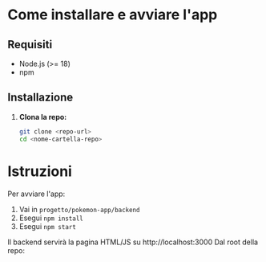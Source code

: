 # Come installare e avviare l'app

## Requisiti

- Node.js (>= 18)
- npm

## Installazione

1. **Clona la repo:**
   ```bash
   git clone <repo-url>
   cd <nome-cartella-repo>
   ```


# Istruzioni

Per avviare l'app:

1. Vai in `progetto/pokemon-app/backend`
2. Esegui `npm install`
3. Esegui `npm start`

Il backend servirà la pagina HTML/JS su http://localhost:3000
Dal root della repo:

```bash
